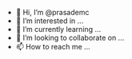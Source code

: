 - 👋 Hi, I’m @prasademc
- 👀 I’m interested in ...
- 🌱 I’m currently learning ...
- 💞️ I’m looking to collaborate on ...
- 📫 How to reach me ...

<!---
prasademc/prasademc is a ✨ special ✨ repository because its `README.md` (this file) appears on your GitHub profile.
You can click the Preview link to take a look at your changes.
--->
